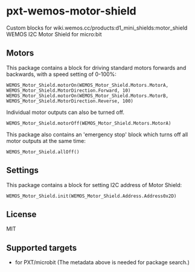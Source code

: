 # pxt-wemos-motor-shield

Custom blocks for wiki.wemos.cc/products:d1_mini_shields:motor_shield WEMOS I2C Motor Shield for micro:bit

## Motors

This package contains a block for driving standard motors forwards and backwards, with a speed setting of 0-100%:
```blocks
WEMOS_Motor_Shield.motorOn(WEMOS_Motor_Shield.Motors.MotorA, WEMOS_Motor_Shield.MotorDirection.Forward, 10)
WEMOS_Motor_Shield.motorOn(WEMOS_Motor_Shield.Motors.MotorB, WEMOS_Motor_Shield.MotorDirection.Reverse, 100)
```
Individual motor outputs can also be turned off.
```blocks
WEMOS_Motor_Shield.motorOff(WEMOS_Motor_Shield.Motors.MotorA)
```
This package also contains an 'emergency stop' block which turns off all motor outputs at the same time:
```blocks
WEMOS_Motor_Shield.allOff()
```

## Settings

This package contains a block for setting I2C address of Motor Shield:
```blocks
WEMOS_Motor_Shield.init(WEMOS_Motor_Shield.Address.Address0x2D)
```

## License

MIT

## Supported targets

* for PXT/microbit
(The metadata above is needed for package search.)

